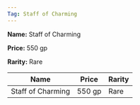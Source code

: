 ```yaml
---
Tag: Staff of Charming
---
```


**Name:** Staff of Charming

**Price:** 550 gp

**Rarity:** Rare

| Name     | Price     | Rarity     |
| -------- | --------- | ---------- |
| Staff of Charming | 550 gp | Rare |
